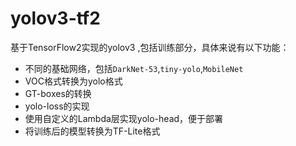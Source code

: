 # yolov3-tf2

基于TensorFlow2实现的yolov3 ,包括训练部分，具体来说有以下功能：

- 不同的基础网络，包括`DarkNet-53`,`tiny-yolo`,`MobileNet`
- VOC格式转换为yolo格式
- GT-boxes的转换
- yolo-loss的实现
- 使用自定义的Lambda层实现yolo-head，便于部署
- 将训练后的模型转换为TF-Lite格式
